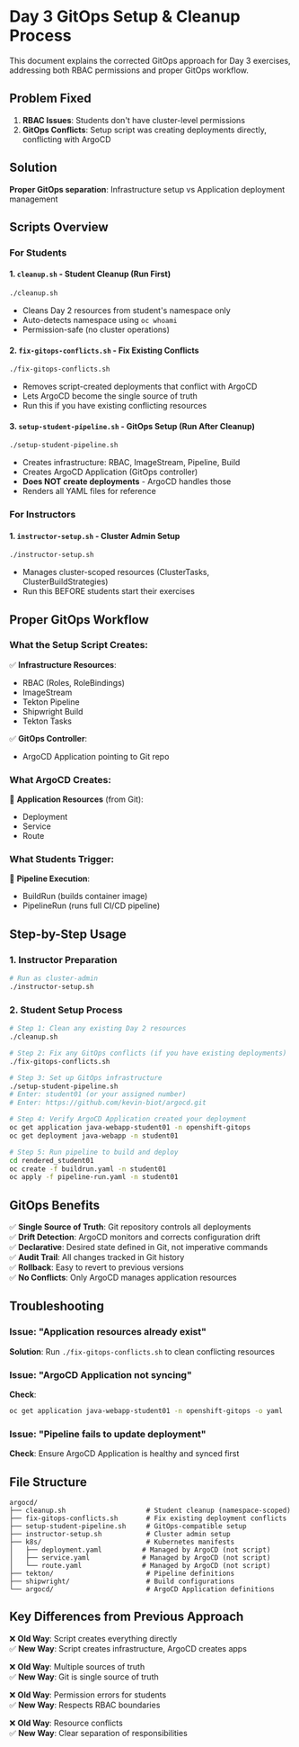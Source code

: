 # Day 3 GitOps Setup & Cleanup Process

This document explains the corrected GitOps approach for Day 3 exercises, addressing both RBAC permissions and proper GitOps workflow.

## Problem Fixed
1. **RBAC Issues**: Students don't have cluster-level permissions
2. **GitOps Conflicts**: Setup script was creating deployments directly, conflicting with ArgoCD

## Solution
**Proper GitOps separation**: Infrastructure setup vs Application deployment management

## Scripts Overview

### For Students

#### 1. `cleanup.sh` - Student Cleanup (Run First)
```bash
./cleanup.sh
```
- Cleans Day 2 resources from student's namespace only
- Auto-detects namespace using `oc whoami`
- Permission-safe (no cluster operations)

#### 2. `fix-gitops-conflicts.sh` - Fix Existing Conflicts
```bash
./fix-gitops-conflicts.sh
```
- Removes script-created deployments that conflict with ArgoCD
- Lets ArgoCD become the single source of truth
- Run this if you have existing conflicting resources

#### 3. `setup-student-pipeline.sh` - GitOps Setup (Run After Cleanup)
```bash
./setup-student-pipeline.sh
```
- Creates infrastructure: RBAC, ImageStream, Pipeline, Build
- Creates ArgoCD Application (GitOps controller)
- **Does NOT create deployments** - ArgoCD handles those
- Renders all YAML files for reference

### For Instructors

#### 1. `instructor-setup.sh` - Cluster Admin Setup
```bash
./instructor-setup.sh
```
- Manages cluster-scoped resources (ClusterTasks, ClusterBuildStrategies)
- Run this BEFORE students start their exercises

## Proper GitOps Workflow

### What the Setup Script Creates:
✅ **Infrastructure Resources**:
- RBAC (Roles, RoleBindings)  
- ImageStream
- Tekton Pipeline
- Shipwright Build
- Tekton Tasks

✅ **GitOps Controller**:
- ArgoCD Application pointing to Git repo

### What ArgoCD Creates:
🎯 **Application Resources** (from Git):
- Deployment
- Service  
- Route

### What Students Trigger:
🚀 **Pipeline Execution**:
- BuildRun (builds container image)
- PipelineRun (runs full CI/CD pipeline)

## Step-by-Step Usage

### 1. Instructor Preparation
```bash
# Run as cluster-admin
./instructor-setup.sh
```

### 2. Student Setup Process
```bash
# Step 1: Clean any existing Day 2 resources
./cleanup.sh

# Step 2: Fix any GitOps conflicts (if you have existing deployments)
./fix-gitops-conflicts.sh

# Step 3: Set up GitOps infrastructure
./setup-student-pipeline.sh
# Enter: student01 (or your assigned number)
# Enter: https://github.com/kevin-biot/argocd.git

# Step 4: Verify ArgoCD Application created your deployment
oc get application java-webapp-student01 -n openshift-gitops
oc get deployment java-webapp -n student01

# Step 5: Run pipeline to build and deploy
cd rendered_student01
oc create -f buildrun.yaml -n student01
oc apply -f pipeline-run.yaml -n student01
```

## GitOps Benefits

✅ **Single Source of Truth**: Git repository controls all deployments  
✅ **Drift Detection**: ArgoCD monitors and corrects configuration drift  
✅ **Declarative**: Desired state defined in Git, not imperative commands  
✅ **Audit Trail**: All changes tracked in Git history  
✅ **Rollback**: Easy to revert to previous versions  
✅ **No Conflicts**: Only ArgoCD manages application resources  

## Troubleshooting

### Issue: "Application resources already exist"
**Solution**: Run `./fix-gitops-conflicts.sh` to clean conflicting resources

### Issue: "ArgoCD Application not syncing"
**Check**: 
```bash
oc get application java-webapp-student01 -n openshift-gitops -o yaml
```

### Issue: "Pipeline fails to update deployment"
**Check**: Ensure ArgoCD Application is healthy and synced first

## File Structure
```
argocd/
├── cleanup.sh                    # Student cleanup (namespace-scoped)
├── fix-gitops-conflicts.sh       # Fix existing deployment conflicts  
├── setup-student-pipeline.sh     # GitOps-compatible setup
├── instructor-setup.sh           # Cluster admin setup
├── k8s/                          # Kubernetes manifests
│   ├── deployment.yaml          # Managed by ArgoCD (not script)
│   ├── service.yaml             # Managed by ArgoCD (not script)
│   └── route.yaml               # Managed by ArgoCD (not script)
├── tekton/                       # Pipeline definitions
├── shipwright/                   # Build configurations
└── argocd/                       # ArgoCD Application definitions
```

## Key Differences from Previous Approach

❌ **Old Way**: Script creates everything directly  
✅ **New Way**: Script creates infrastructure, ArgoCD creates apps  

❌ **Old Way**: Multiple sources of truth  
✅ **New Way**: Git is single source of truth  

❌ **Old Way**: Permission errors for students  
✅ **New Way**: Respects RBAC boundaries  

❌ **Old Way**: Resource conflicts  
✅ **New Way**: Clear separation of responsibilities